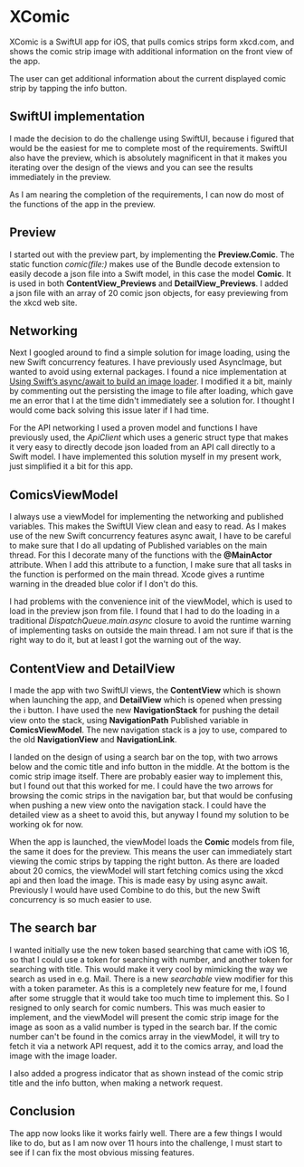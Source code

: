 # XComic
XComic is a SwiftUI app for iOS, that pulls comics strips form xkcd.com, and shows the comic strip image with additional information on the front view of the app.

The user can get additional information about the current displayed comic strip by tapping the info button.

## SwiftUI implementation
I made the decision to do the challenge using SwiftUI, because i figured that would be the easiest for me to complete most of the requirements. SwiftUI also have the preview, which is absolutely magnificent in that it makes you iterating over the design of the views and you can see the results immediately in the preview.

As I am nearing the completion of the requirements, I can now do most of the functions of the app in the preview.

## Preview
I started out with the preview part, by implementing the **Preview.Comic**. The static function *comic(file:)* makes use of the Bundle decode extension to easily decode a json file into a Swift model, in this case the model **Comic**.
It is used in both **ContentView_Previews** and **DetailView_Previews**. I added a json file with an array of 20 comic json objects, for easy previewing from the xkcd web site.

## Networking
Next I googled around to find a simple solution for image loading, using the new Swift concurrency features. I have previously used AsyncImage, but wanted to avoid using external packages. I found a nice implementation at [Using Swift’s async/await to build an image loader](https://www.donnywals.com/using-swifts-async-await-to-build-an-image-loader/). I modified it a bit, mainly by commenting out the persisting the image to file after loading, which gave me an error that I at the time didn't immediately see a solution for. I thought I would come back solving this issue later if I had time.

For the API networking I used a proven model and functions I have previously used, the *ApiClient* which uses a generic struct type that makes it very easy to directly decode json loaded from an API call directly to a Swift model. I have implemented this solution myself in my present work, just simplified it a bit for this app.

## ComicsViewModel
I always use a viewModel for implementing the networking and published variables. This makes the SwiftUI View clean and easy to read. As I makes use of the new Swift concurrency features async await, I have to be careful to make sure that I do all updating of Published variables on the main thread. For this I decorate many of the functions with the **@MainActor** attribute. When I add this attribute to a function, I make sure that all tasks in the function is performed on the main thread. Xcode gives a runtime warning in the dreaded blue color if I don't do this.

I had problems with the convenience init of the viewModel, which is used to load in the preview json from file. I found that I had to do the loading in a traditional *DispatchQueue.main.async* closure to avoid the runtime warning of implementing tasks on outside the main thread.
I am not sure if that is the right way to do it, but at least I got the warning out of the way.

## ContentView and DetailView
I made the app with two SwiftUI views, the **ContentView** which is shown when launching the app, and **DetailView** which is opened when pressing the ℹ️ button. I have used the new **NavigationStack** for pushing the detail view onto the stack, using **NavigationPath** Published variable in **ComicsViewModel**. The new navigation stack is a joy to use, compared to the old **NavigationView** and **NavigationLink**.

I landed on the design of using a search bar on the top, with two arrows below and the comic title and info button in the middle. At the bottom is the comic strip image itself. There are probably easier way to implement this, but I found out that this worked for me. I could have the two arrows for browsing the comic strips in the navigation bar, but that would be confusing when pushing a new view onto the navigation stack. I could have the detailed view as a sheet to avoid this, but anyway I found my solution to be working ok for now.

When the app is launched, the viewModel loads the **Comic** models from file, the same it does for the preview. This means the user can immediately start viewing the comic strips by tapping the right button. As there are loaded about 20 comics, the viewModel will start fetching comics using the xkcd api and then load the image. This is made easy by using async await. Previously I would have used Combine to do this, but the new Swift concurrency is so much easier to use.

## The search bar
I wanted initially use the new token based searching that came with iOS 16, so that I could use a token for searching with number, and another token for searching with title. This would make it very cool by mimicking the way we search as used in e.g. Mail. There is a new *searchable* view modifier for this with a token parameter. As this is a completely new feature for me, I found after some struggle that it would take too much time to implement this. So I resigned to only search for comic numbers. This was much easier to implement, and the viewModel will present the comic strip image for the image as soon as a valid number is typed in the search bar. If the comic number can't be found in the comics array in the viewModel, it will try to fetch it via a network API request, add it to the comics array, and load the image with the image loader.

I also added a progress indicator that as shown instead of the comic strip title and the info button, when making a network request.

## Conclusion 
The app now looks like it works fairly well. There are a few things I would like to do, but as I am now over 11 hours into the challenge, I must start to see if I can fix the most obvious missing features.



